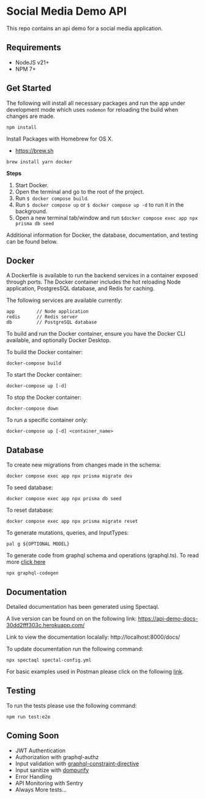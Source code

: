 # Social Media Demo API

This repo contains an api demo for a social media application.

## Requirements

- NodeJS v21+
- NPM 7+

## Get Started

The following will install all necessary packages and run the app under development mode which uses `nodemon` for reloading the build when changes are made.

```
npm install
```

Install Packages with Homebrew for OS X.

- https://brew.sh

```
brew install yarn docker
```

**Steps**

1. Start Docker.
2. Open the terminal and go to the root of the project.
3. Run `$ docker compose build`.
4. Run `$ docker compose up` or `$ docker compose up -d` to run it in the background.
5. Open a new terminal tab/window and run `$docker compose exec app npx prisma db seed`

Additional information for Docker, the database, documentation, and testing can be found below.

## Docker

A Dockerfile is available to run the backend services in a container exposed through ports. The Docker container
includes the hot reloading Node application, PostgresSQL database, and Redis for caching.

The following services are available currently:

```
app        // Node application
redis      // Redis server
db         // PostgreSQL database
```

To build and run the Docker container, ensure you have the Docker CLI available, and optionally Docker Desktop.

To build the Docker container:

```
docker-compose build
```

To start the Docker container:

```
docker-compose up [-d]
```

To stop the Docker container:

```
docker-compose down
```

To run a specific container only:

```
docker-compose up [-d] <container_name>
```

## Database

To create new migrations from changes made in the schema:

```
docker compose exec app npx prisma migrate dev
```

To seed database:

```
docker compose exec app npx prisma db seed
```

To reset database:

```
docker compose exec app npx prisma migrate reset
```

To generate mutations, queries, and InputTypes:

```
pal g ${OPTIONAL MODEL}
```

To generate code from graphql schema and operations (graphql.ts). To read more [click here](https://the-guild.dev/graphql/codegen/docs/advanced/how-does-it-work)

```
npx graphql-codegen
```

## Documentation

Detailed documentation has been generated using Spectaql.

A live version can be found on on the following link: https://api-demo-docs-30dd2fff303c.herokuapp.com/

Link to view the documentation localally: http://localhost:8000/docs/

To update documentation run the following command:

```
npx spectaql spectal-config.yml
```

For basic examples used in Postman please click on the following [link](https://docs.google.com/document/d/1JFnHrq-Stvegreys2igtCHi-FybkalfY/view).

## Testing

To run the tests please use the following command:

```
npm run test:e2e
```

## Coming Soon

- JWT Authentication
- Authorization with graphql-authz
- Input validation with [graphql-constraint-directive](https://escape.tech/blog/graphql-input-validation-and-sanitization/)
- Input sanitize with [dompurify](https://escape.tech/blog/graphql-input-validation-and-sanitization/)
- Error Handling
- API Monitoring with Sentry
- Always More tests...
